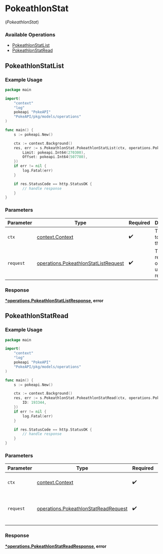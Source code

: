 # PokeathlonStat
(*PokeathlonStat*)

### Available Operations

* [PokeathlonStatList](#pokeathlonstatlist)
* [PokeathlonStatRead](#pokeathlonstatread)

## PokeathlonStatList

### Example Usage

```go
package main

import(
	"context"
	"log"
	pokeapi "PokeAPI"
	"PokeAPI/pkg/models/operations"
)

func main() {
    s := pokeapi.New()

    ctx := context.Background()
    res, err := s.PokeathlonStat.PokeathlonStatList(ctx, operations.PokeathlonStatListRequest{
        Limit: pokeapi.Int64(270300),
        Offset: pokeapi.Int64(507780),
    })
    if err != nil {
        log.Fatal(err)
    }

    if res.StatusCode == http.StatusOK {
        // handle response
    }
}
```

### Parameters

| Parameter                                                                                    | Type                                                                                         | Required                                                                                     | Description                                                                                  |
| -------------------------------------------------------------------------------------------- | -------------------------------------------------------------------------------------------- | -------------------------------------------------------------------------------------------- | -------------------------------------------------------------------------------------------- |
| `ctx`                                                                                        | [context.Context](https://pkg.go.dev/context#Context)                                        | :heavy_check_mark:                                                                           | The context to use for the request.                                                          |
| `request`                                                                                    | [operations.PokeathlonStatListRequest](../../models/operations/pokeathlonstatlistrequest.md) | :heavy_check_mark:                                                                           | The request object to use for the request.                                                   |


### Response

**[*operations.PokeathlonStatListResponse](../../models/operations/pokeathlonstatlistresponse.md), error**


## PokeathlonStatRead

### Example Usage

```go
package main

import(
	"context"
	"log"
	pokeapi "PokeAPI"
	"PokeAPI/pkg/models/operations"
)

func main() {
    s := pokeapi.New()

    ctx := context.Background()
    res, err := s.PokeathlonStat.PokeathlonStatRead(ctx, operations.PokeathlonStatReadRequest{
        ID: 193344,
    })
    if err != nil {
        log.Fatal(err)
    }

    if res.StatusCode == http.StatusOK {
        // handle response
    }
}
```

### Parameters

| Parameter                                                                                    | Type                                                                                         | Required                                                                                     | Description                                                                                  |
| -------------------------------------------------------------------------------------------- | -------------------------------------------------------------------------------------------- | -------------------------------------------------------------------------------------------- | -------------------------------------------------------------------------------------------- |
| `ctx`                                                                                        | [context.Context](https://pkg.go.dev/context#Context)                                        | :heavy_check_mark:                                                                           | The context to use for the request.                                                          |
| `request`                                                                                    | [operations.PokeathlonStatReadRequest](../../models/operations/pokeathlonstatreadrequest.md) | :heavy_check_mark:                                                                           | The request object to use for the request.                                                   |


### Response

**[*operations.PokeathlonStatReadResponse](../../models/operations/pokeathlonstatreadresponse.md), error**

